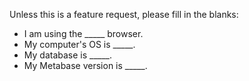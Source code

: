 Unless this is a feature request, please fill in the blanks:

*  I am using the _____ browser.
*  My computer's OS is _____.
*  My database is _____.
*  My Metabase version is _____.
